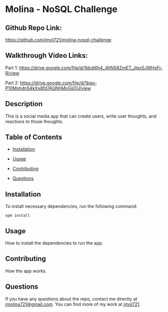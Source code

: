 # Molina - NoSQL Challenge

  ## Github Repo Link: 
  https://github.com/jmol721/molina-nosql-challenge

  ## Walkthrough Video Links:

  Part 1: https://drive.google.com/file/d/1kbdj6h4_j6tNS8ZmET_JIpx5JWHxFi-R/view

  Part 2: https://drive.google.com/file/d/1bgo-P10MshdnS4kXx8fd7AQNhMoGjjOU/view

  ## Description
  
  This is a social media app that can create users, write user thoughts, and reactions to those thoughts.

  ## Table of Contents

  * [Installation](#installation)

  * [Usage](#usage)

  * [Contributing](#contributing)

  * [Questions](#questions)

  ## Installation

  To install necessary dependencies, run the following command:

  ```
  npm install
  ```
  
  ## Usage

  How to install the dependencies to run the app.

  ## Contributing

  How the app works.

  ## Questions

  If you have any questions about the repo, contact me directly at jmolina721@gmail.com. You can find more of my work at [jmol721](https://github.com/jmol721/).

